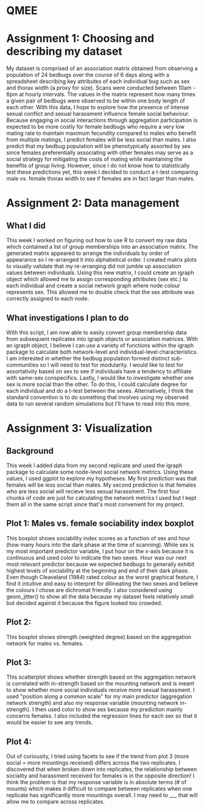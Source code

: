 # QMEE 
# Assignment 1: Choosing and describing my dataset 
My dataset is comprised of an association matrix obtained from observing a population of 24 bedbugs over the course of 6 days along with a spreadsheet describing key attributes of each individual bug such as sex and thorax width (a proxy for size). Scans were conducted between 10am - 6pm at hourly intervals. The values in the matrix represent how many times a given pair of bedbugs were observed to be within one body length of each other. With this data, I hope to explore how the presence of intense sexual conflict and sexual harassment influence female social behaviour. Because engaging in social interactions through aggregation participation is expected to be more costly for female bedbugs who require a very low mating rate to maintain maximum fecundity compared to males who benefit from multiple matings, I predict females will be less social than males. I also predict that my bedbug population will be phenotypically assorted by sex since females preferentially associating with other females may serve as a social strategy for mitigating the costs of mating while maintaining the benefits of group living. However, since I do not know how to statistically test these predictions yet, this week I decided to conduct a t-test comparing male vs. female thorax width to see if females are in fact larger than males. 

# Assignment 2: Data management
## What I did 
This week I worked on figuring out how to use R to convert my raw data which contained a list of group memberships into an association matrix. The generated matrix appeared to arrange the individuals by order of appearance so I re-arranged it into alphabetical order. I created matrix plots to visually validate that my re-arranging did not jumble up association values between individuals. Using this new matrix, I could create an igraph object which allowed me to assign corresponding attributes (sex etc.) to each individual and create a social network graph where node colour represents sex. This allowed me to double check that the sex attribute was correctly assigned to each node.

## What investigations I plan to do
With this script, I am now able to easily convert group membership data from subsequent replicates into igraph objects or association matrices. With an igraph object, I believe I can use a variety of functions within the igraph package to calculate both network-level and individual-level characteristics. I am interested in whether the bedbug population formed distinct sub-communities so I will need to test for modularity. I would like to test for assortativity based on sex to see if individuals have a tendency to affiliate with same-sex conspecifics. Lastly, I would like to investigate whether one sex is more social than the other. To do this, I could calculate degree for each individual and do a t-test between the sexes. Alternatively, I think the standard convention is to do something that involves using my observed data to run several random simulations but I'll have to read into this more. 

# Assignment 3: Visualization
## Background
This week I added data from my second replicate and used the igraph package to calculate some node-level social network metrics. Using these values, I used ggplot to explore my hypotheses. My first prediction was that females will be less social than males. My second prediction is that females who are less social will recieve less sexual harassment. The first four chunks of code are just for calculating the network metrics I used but I kept them all in the same script since that's most convenient for my project.

## Plot 1: Males vs. female sociability index boxplot
This boxplot shows sociability index scores as a function of sex and hour (how many hours into the dark phase at the time of scanning). While sex is my most important predictor variable, I put hour on the x-axis because it is continuous and used color to indicate the two sexes. Hour was our next most relevant predictor because we expected bedbugs to generally exhibit highest levels of sociability at the beginning and end of their dark phase. Even though Cleaveland (1984) rated colour as the worst graphical feature, I find it intuitive and easy to interpret for dilineating the two sexes and believe the colours I chose are dichromat friendly. I also considered using geom_jitter() to show all the data because my dataset feels relatively small but decided against it because the figure looked too crowded. 

## Plot 2: 
This boxplot shows strength (weighted degree) based on the aggregation network for males vs. females. 

## Plot 3: 
This scatterplot shows whether strength based on the aggregation network is correlated with in-strength based on the mounting network and is meant to show whether more social individuals receive more sexual harassment. I used "position along a common scale" for my main predictor (aggregation network strength) and also my response variable (mounting network in-strength). I then used color to show sex because my prediction mainly concerns females. I also included the regression lines for each sex so that it would be easier to see any trends. 

## Plot 4: 
Out of curiousity, I tried using facets to see if the trend from plot 3 (more social = more mountings received) differs across the two replicates. I discovered that when broken down into replicates, the relationship between sociality and harassment received for females is in the opposite direction! I think the problem is that my response variable is in absolute terms (# of mounts) which makes it difficult to compare between replicates when one replicate has significantly more mountings overall. I may need to ___ that will allow me to compare across replicates.



